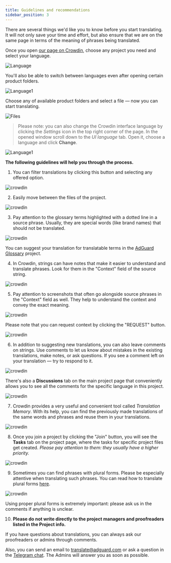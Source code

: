 ```yaml
---
title: Guidelines and recommendations
sidebar_position: 3
---
```


There are several things we'd like you to know before you start translating. It will not only save your time and effort, but also ensure that we are on the same page in terms of the meaning of phrases being translated.

Once you open [our page on Crowdin](https://crowdin.com/profile/adguard/), choose any project you need and select your language. 

![Language](https://cdn.adguard.com/content/Kb/ad_blocker/miscellaneous/adguard_translations/language.png)

You'll also be able to switch between languages even after opening certain product folders.

![Language1](https://cdn.adguard.com/content/Kb/ad_blocker/miscellaneous/adguard_translations/language1.png)

Choose any of available product folders and select a file — now you can start translating. 

![Files](https://cdn.adguard.com/content/Kb/ad_blocker/miscellaneous/adguard_translations/files.png) 

>Please note: you can also change the Crowdin interface language by clicking the *Settings* icon in the top right corner of the page. In the opened window scroll down to the *UI language* tab. Open it, choose a language and click **Change**. 

![Language1](https://cdn.adguard.com/content/Kb/ad_blocker/miscellaneous/adguard_translations/settings_en.png)

**The following guidelines will help you through the process.**

1. You can filter translations by clicking this button and selecting any offered option.

![crowdin](https://cdn.adguard.com/public/Adguard/kb/en/ag-translations/filter.png) 

2. Easily move between the files of the project.

![crowdin](https://cdn.adguard.com/content/Kb/ad_blocker/miscellaneous/adguard_translations/filter_files.png) 

3. Pay attention to the glossary terms highlighted with a dotted line in a source phrase. Usually, they are special words (like brand names) that should not be translated.

![crowdin](https://cdn.adguard.com/public/Adguard/kb/en/ag-translations/terms.png) 

You can suggest your translation for translatable terms in the [AdGuard Glossary](https://crowdin.com/project/adguard-glossary) project.

4. In Crowdin, strings can have notes that make it easier to understand and translate phrases. Look for them in the "Context" field of the source string.

![crowdin](https://cdn.adguard.com/public/Adguard/kb/en/ag-translations/context-note.png) 

5. Pay attention to screenshots that often go alongside source phrases in the "Context" field as well. They help to understand the context and convey the exact meaning.

![crowdin](https://cdn.adguard.com/public/Adguard/kb/en/ag-translations/screenshot.png) 

Please note that you can request context by clicking the "REQUEST" button.

![crowdin](https://cdn.adguard.com/public/Adguard/kb/en/ag-translations/request.png)

6. In addition to suggesting new translations, you can also leave comments on strings. Use comments to let us know about mistakes in the existing translations, make notes, or ask questions. If you see a comment left on your translation — try to respond to it.

![crowdin](https://cdn.adguard.com/public/Adguard/kb/en/ag-translations/comments.png) 

There's also a **Discussions** tab on the main project page that conveniently allows you to see all the comments for the specific language in this project.

![crowdin](https://cdn.adguard.com/public/Adguard/kb/en/ag-translations/discussions.png) 

7. Crowdin provides a very useful and convenient tool called _Translation Memory_. With its help, you can find the previously made translations of the same words and phrases and reuse them in your translations.

![crowdin](https://cdn.adguard.com/public/Adguard/kb/en/ag-translations/tm.png) 

8. Once you join a project by clicking the "Join" button, you will see the **Tasks** tab on the project page, where the tasks for specific project files get created. _Please pay attention to them: they usually have a higher priority._

![crowdin](https://cdn.adguard.com/public/Adguard/kb/en/ag-translations/tasks.png) 

9. Sometimes you can find phrases with plural forms. Please be especially attentive when translating such phrases. You can read how to translate plural forms [here](https://kb.adguard.com/en/miscellaneous/plurals).

![crowdin](https://cdn.adguard.com/public/Adguard/kb/en/ag-translations/plurals.png) 

Using proper plural forms is extremely important:  please ask us in the comments if anything is unclear.

10. **Please do not write directly to the project managers and proofreaders listed in the Project info.** 

If you have questions about translations, you can always ask our proofreaders or admins through comments.

Also, you can send an email to [translate@adguard.com](mailto:translate@adguard.com) or ask a question in the [Telegram chat](https://t.me/joinchat/UVYTLcHbr8JmOGIy). The Admins will answer you as soon as possible.